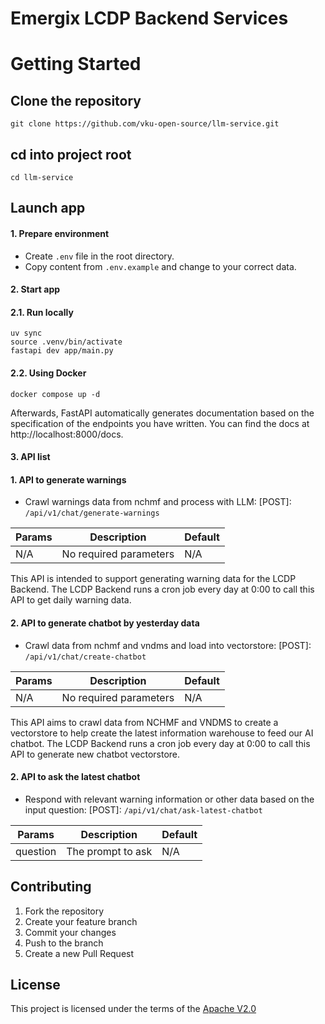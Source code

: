 # Emergix LCDP Backend Services

# Getting Started

## Clone the repository

```
git clone https://github.com/vku-open-source/llm-service.git
```
## cd into project root

```
cd llm-service
```

## Launch app

#### 1. Prepare environment
- Create `.env` file in the root directory.
- Copy content from `.env.example` and change to your correct data.

#### 2. Start app
#### 2.1. Run locally
```
uv sync
source .venv/bin/activate
fastapi dev app/main.py
```

#### 2.2. Using Docker
```
docker compose up -d
```
Afterwards, FastAPI automatically generates documentation based on the specification of the endpoints you have written. You can find the docs at http://localhost:8000/docs.

#### 3. API list

#### 1. API to generate warnings
- Crawl warnings data from nchmf and process with LLM: [POST]: `/api/v1/chat/generate-warnings`

| Params | Description            | Default |
| ------ | ---------------------- | ------- |
| N/A    | No required parameters | N/A     |


This API is intended to support generating warning data for the LCDP Backend. The LCDP Backend runs a cron job every day at 0:00 to call this API to get daily warning data.

#### 2. API to generate chatbot by yesterday data
- Crawl data from nchmf and vndms and load into vectorstore: [POST]: `/api/v1/chat/create-chatbot`

| Params | Description            | Default |
| ------ | ---------------------- | ------- |
| N/A    | No required parameters | N/A     |

This API aims to crawl data from NCHMF and VNDMS to create a vectorstore to help create the latest information warehouse to feed our AI chatbot. The LCDP Backend runs a cron job every day at 0:00 to call this API to generate new chatbot vectorstore.

#### 2. API to ask the latest chatbot
- Respond with relevant warning information or other data based on the input question: [POST]: `/api/v1/chat/ask-latest-chatbot`

| Params | Description            | Default |
| ------ | ---------------------- | ------- |
| question    | The prompt to ask | N/A     |

## Contributing

1. Fork the repository
2. Create your feature branch
3. Commit your changes
4. Push to the branch
5. Create a new Pull Request

## License

This project is licensed under the terms of the [Apache V2.0](LICENSE)
